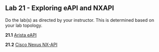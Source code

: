 ## Lab 21 - Exploring eAPI and NXAPI 

Do the lab(s) as directed by your instructor.  This is determined based on your lab topology.

**21.1** [Arista eAPI](Lab_21_1_Exploring_eAPI.md)

**21.2** [Cisco Nexus NX-API](Lab_21_2_Exploring_NXAPI.md)

